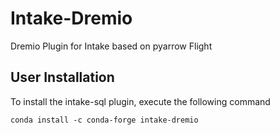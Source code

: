 # Intake-Dremio

Dremio Plugin for Intake based on pyarrow Flight


## User Installation

To install the intake-sql plugin, execute the following command

```
conda install -c conda-forge intake-dremio
```
